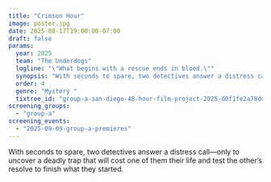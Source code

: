 ```yaml
---
title: "Crimson Hour"
image: poster.jpg
date: 2025-08-17T19:00:00-07:00
draft: false
params:
  year: 2025
  team: "The Underdogs"
  logline: "\"What begins with a rescue ends in blood.\""
  synopsis: "With seconds to spare, two detectives answer a distress call—only to uncover a deadly trap that will cost one of them their life and test the other’s resolve to finish what they started."
  order: 4
  genre: "Mystery "
  tixtree_id: "group-a-san-diego-48-hour-film-project-2025-d0f1fe2a78dd"
screening_groups:
  - "group-a"
screening_events:
  - "2025-09-09-group-a-premieres"
---
```


With seconds to spare, two detectives answer a distress call—only to uncover a deadly trap that will cost one of them their life and test the other’s resolve to finish what they started.
